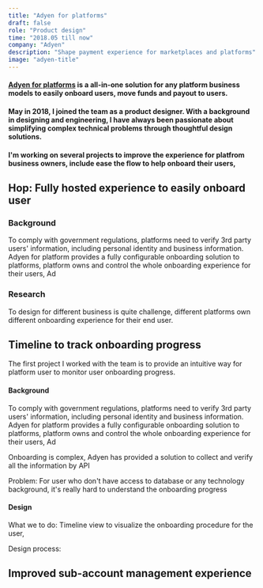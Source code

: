 ```yaml
---
title: "Adyen for platforms"
draft: false
role: "Product design"
time: "2018.05 till now"
company: "Adyen"
description: "Shape payment experience for marketplaces and platforms"
image: "adyen-title"
---
```

#### [Adyen for platforms](https://www.adyen.com/our-solution/online-payments/marketplaces) is a all-in-one solution for any platform business models to easily onboard users, move funds and payout to users. 
#### May in 2018, I joined the team as a product designer. With a background in designing and engineering, I have always been passionate about simplifying complex technical problems through thoughtful design solutions.
#### I'm working on several projects to improve the experience for platfrom business owners, include ease the flow to help onboard their users, 

## Hop: Fully hosted experience to easily onboard user
### Background
To comply with government regulations, platforms need to verify 3rd party users' information, including personal identity and business information. Adyen for platform provides a fully configurable onboarding solution to platforms, platform owns and control the whole onboarding experience for their users, Ad

### Research
To design for different business is quite challenge, different platforms own different onboarding experience for their end user.



## Timeline to track onboarding progress
The first project I worked with the team is to provide an intuitive way for platform user to monitor user onboarding progress.

#### Background
To comply with government regulations, platforms need to verify 3rd party users' information, including personal identity and business information. Adyen for platform provides a fully configurable onboarding solution to platforms, platform owns and control the whole onboarding experience for their users, Ad


Onboarding is complex, Adyen has provided a solution to collect and verify all the information by API

Problem: For user who don't have access to database or any technology background, it's really hard to understand the onboarding progress

#### Design
What we to do: Timeline view to visualize the onboarding procedure for the user,

Design process: 



## Improved sub-account management experience

